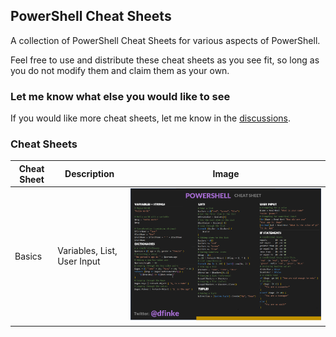 ## PowerShell Cheat Sheets

A collection of PowerShell Cheat Sheets for various aspects of PowerShell.

Feel free to use and distribute these cheat sheets as you see fit, so long as you do not modify them and claim them as your own.

### Let me know what else you would like to see

If you would like more cheat sheets, let me know in the [discussions](https://github.com/dfinke/PowerShellCheatSheets/discussions).

### Cheat Sheets

| Cheat Sheet | Description | Image |
|-------------|-------------|-------|
| Basics | Variables, List, User Input |![](PowerShellCheatSheet-Basics.png)